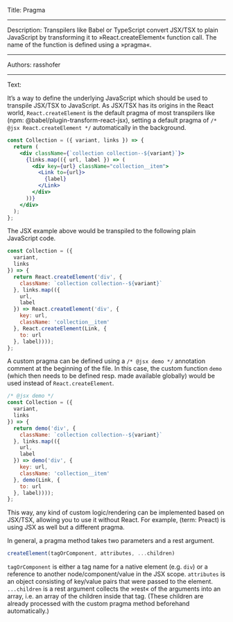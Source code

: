 Title: Pragma

-----

Description: Transpilers like Babel or TypeScript convert JSX/TSX to plain JavaScript by transforming it to »React.createElement« function call. The name of the function is defined using a »pragma«.

-----

Authors: rasshofer

-----

Text:

It’s a way to define the underlying JavaScript which should be used to transpile JSX/TSX to JavaScript. As JSX/TSX has its origins in the React world, `React.createElement` is the default pragma of most transpilers like (npm: @babel/plugin-transform-react-jsx), setting a default pragma of `/* @jsx React.createElement */` automatically in the background.

```jsx
const Collection = ({ variant, links }) => {
  return (
    <div className={`collection collection--${variant}`}>
      {links.map(({ url, label }) => (
        <div key={url} className="collection__item">
          <Link to={url}>
            {label}
          </Link>
        </div>
      ))}
    </div>
  );
};
```

The JSX example above would be transpiled to the following plain JavaScript code.

```js
const Collection = ({
  variant,
  links
}) => {
  return React.createElement('div', {
    className: `collection collection--${variant}`
  }, links.map(({
    url,
    label
  }) => React.createElement('div', {
    key: url,
    className: 'collection__item'
  }, React.createElement(Link, {
    to: url
  }, label))));
};
```

A custom pragma can be defined using a `/* @jsx demo */` annotation comment at the beginning of the file. In this case, the custom function `demo` (which then needs to be defined resp. made available globally) would be used instead of `React.createElement`.

```js
/* @jsx demo */
const Collection = ({
  variant,
  links
}) => {
  return demo('div', {
    className: `collection collection--${variant}`
  }, links.map(({
    url,
    label
  }) => demo('div', {
    key: url,
    className: 'collection__item'
  }, demo(Link, {
    to: url
  }, label))));
};
```

This way, any kind of custom logic/rendering can be implemented based on JSX/TSX, allowing you to use it without React. For example, (term: Preact) is using JSX as well but a different pragma.

In general, a pragma method takes two parameters and a rest argument.

```js
createElement(tagOrComponent, attributes, ...children)
```

`tagOrComponent` is either a tag name for a native element (e.g. `div`) or a reference to another node/component/value in the JSX scope. `attributes` is an object consisting of key/value pairs that were passed to the element. `...children` is a rest argument collects the »rest« of the arguments into an array, i.e. an array of the children inside that tag. (These children are already processed with the custom pragma method beforehand automatically.)
